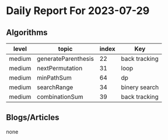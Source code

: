# Daily Report For 2023-07-29

## Algorithms

| level  | topic               | index | Key           |
| ------ | ------------------- | ----- | ------------- |
| medium | generateParenthesis | 22    | back tracking |
| medium | nextPermutation     | 31    | loop          |
| medium | minPathSum          | 64    | dp            |
| medium | searchRange         | 34    | binery search |
| medium | combinationSum      | 39    | back tracking |

## Blogs/Articles

none
